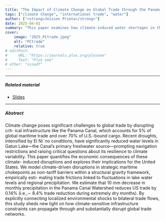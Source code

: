 ```yaml
---
title: "The Impact of Climate Change on Global Trade through the Panama Canal" 
tags: ["climate change", "international trade", "water"]
author: ["<strong>Jeisson Prieto</strong>"]
date: 2025-04-01
summary: "This paper examines how climate-induced water shortages in the Panama Canal act as non-tariff trade barriers, reducing U.S. trade by up to 8.4% during extreme droughts. Using a structural gravity model, it quantifies the economic impact of localized climate shocks on trade flows through a critical global chokepoint." 
cover:
    image: "2025_PCtrade.jpeg"
    alt: "PCtrade"
    relative: true
# editPost:
#     URL: "https://journals.plos.org/plosone"
#     Text: "PloS one"
# other: "sssadf"
---
```


---

##### Related material

+ [Slides](PCtrade-presentation-JP.pdf)
<!-- + [Code and data](https://github.com/japrietov/INFEKTA) -->

---

##### Abstract

Climate change poses significant challenges to global trade by disrupting crit- ical infrastructure like the Panama Canal, which accounts for 5% of global maritime trade and over 70% of U.S.-bound cargo. Recent droughts, intensified by El Ni˜no conditions, have significantly reduced water levels in Gatun Lake—the Canal’s primary freshwater source—prompting navigation restrictions and raising critical questions about its resilience to climate variability. This paper quantifies the economic consequences of these climate- induced disruptions and explores their implications for the United States. We model climate-driven disruptions in strategic maritime chokepoints as non-tariff barriers within a structural gravity framework, empirically esti- mating trade frictions linked to fluctuations in lake water levels and regional precipitation. We estimate that 10 mm decrease in monthly precipitation in the Panama Canal Watershed reduces US trade by 0.14% (i.e.,∼ 8.4% trade reduction during extremely dry months). By explicitly connecting localized environmental shocks to bilateral trade flows, this study sheds new light on how climate-sensitive infrastructure constraints can propagate through and substantially disrupt global trade networks.

<!-- ---

##### Figure 6: Some Uses For Olive Oil

![](paper1.png) -->

<!-- ---

##### Citation

Jonatan Gomez, **Jeisson Prieto**, Elizabeth Leon, and Arles Rodríguez. "INFEKTA—An agent-based model for transmission of infectious diseases: The COVID-19 case in Bogotá, Colombia." PloS one 16, no. 2 (2021): e0245787..

```BibTeX
@article{gomez2021infekta,
  title={INFEKTA—An agent-based model for transmission of infectious diseases: The COVID-19 case in Bogot{\'a}, Colombia},
  author={Gomez, Jonatan and Prieto, Jeisson and Leon, Elizabeth and Rodr{\'\i}guez, Arles},
  journal={PloS one},
  volume={16},
  number={2},
  pages={e0245787},
  year={2021},
  publisher={Public Library of Science San Francisco, CA USA}
}
```

--- -->

<!-- ##### Related material

+ [Presentation slides](presentation1.pdf)
+ [Summary of the paper](https://www.penguinrandomhouse.com/books/110403/unusual-uses-for-olive-oil-by-alexander-mccall-smith/) -->
